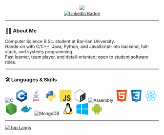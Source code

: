 <div id="header" align="center">
  <img src="https://media2.giphy.com/media/v1.Y2lkPTc5MGI3NjExdzYxdHBpaDNnd3Nmanl2aDJoeGR3d2J2d2NjMjZjb3BwMDlodnh5OSZlcD12MV9pbnRlcm5hbF9naWZfYnlfaWQmY3Q9Zw/f3iwJFOVOwuy7K6FFw/giphy.gif" width="200"/>
  <div id="badges">
    <a href="https://www.linkedin.com/in/ilai-pingle-72b391342/">
      <img src="https://img.shields.io/badge/LinkedIn-blue?style=for-the-badge&logo=linkedin&logoColor=white" alt="LinkedIn Badge"/>
    </a>
  </div>
</div>

---

### 👨‍💻 About Me
Computer Science B.Sc. student at Bar-Ilan University.  
Hands-on with C/C++, Java, Python, and JavaScript-into backend, full-stack, and systems programming.  
Fast learner, team player, and detail-oriented; open to student software roles.

---

### 🛠️ Languages & Skills
<div>
  <img src="https://upload.wikimedia.org/wikipedia/commons/thumb/1/18/C_Programming_Language.svg/695px-C_Programming_Language.svg.png" title="C" alt="C" width="40" height="40"/>&nbsp;
  <img src="https://raw.githubusercontent.com/devicons/devicon/master/icons/cplusplus/cplusplus-original.svg" title="C++" alt="C++" width="40" height="40"/>&nbsp;
  <img src="https://github.com/devicons/devicon/blob/master/icons/java/java-original-wordmark.svg" title="Java" alt="Java" width="40" height="40"/>&nbsp;
  <img src="https://raw.githubusercontent.com/devicons/devicon/master/icons/python/python-original.svg" title="Python" alt="Python" width="40" height="40"/>&nbsp;
  <img src="https://raw.githubusercontent.com/devicons/devicon/master/icons/javascript/javascript-original.svg" title="JavaScript" alt="JavaScript" width="40" height="40"/>&nbsp;
  <img src="https://raw.githubusercontent.com/devicons/devicon/master/icons/bash/bash-original.svg" title="Bash" alt="Bash" width="40" height="40"/>&nbsp;
  <img src="https://i.pinimg.com/originals/25/a8/5d/25a85d9e5057430d82273a3c75e73014.png" title="Assembly x86-64" alt="Assembly" width="40" height="40"/>&nbsp;
  <img src="https://raw.githubusercontent.com/devicons/devicon/master/icons/html5/html5-original.svg" title="HTML" alt="HTML" width="40" height="40"/>&nbsp;
  <img src="https://raw.githubusercontent.com/devicons/devicon/master/icons/css3/css3-original.svg" title="CSS" alt="CSS" width="40" height="40"/>&nbsp;
  <img src="https://raw.githubusercontent.com/devicons/devicon/master/icons/react/react-original.svg" title="React" alt="React" width="40" height="40"/>&nbsp;
  <img src="https://raw.githubusercontent.com/devicons/devicon/master/icons/nodejs/nodejs-original.svg" title="Node.js" alt="Node.js" width="40" height="40"/>&nbsp;
  <img src="https://raw.githubusercontent.com/devicons/devicon/master/icons/docker/docker-original.svg" title="Docker" alt="Docker" width="40" height="40"/>&nbsp;
  <img src="https://cdn.jsdelivr.net/gh/devicons/devicon/icons/mongodb/mongodb-original.svg" title="MongoDB" alt="MongoDB" width="40" height="40"/>&nbsp;
  <img src="https://raw.githubusercontent.com/devicons/devicon/master/icons/linux/linux-original.svg" title="Linux" alt="Linux" width="40" height="40"/>&nbsp;
  <img src="https://raw.githubusercontent.com/devicons/devicon/master/icons/windows8/windows8-original.svg" title="Windows" alt="Windows" width="40" height="40"/>&nbsp;
  <img src="https://raw.githubusercontent.com/devicons/devicon/master/icons/android/android-original.svg" title="Android (learning)" alt="Android" width="40" height="40"/>&nbsp;
</div>

---

[![Top Langs](https://github-readme-stats.vercel.app/api/top-langs/?username=IlaiPingle&layout=compact&theme=dark)](https://github.com/anuraghazra/github-readme-stats)
